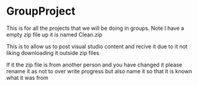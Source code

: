 # GroupProject
This is for all the projects that we will be doing in groups.
Note I have a empty zip file up it is named Clean.zip

This is to allow us to post visual studio content and recive it due to it not liking downloading it
outside zip files

If it the zip file is from another person and you have changed it please rename it as not to over write progress but also name it so that it is known what it was from
